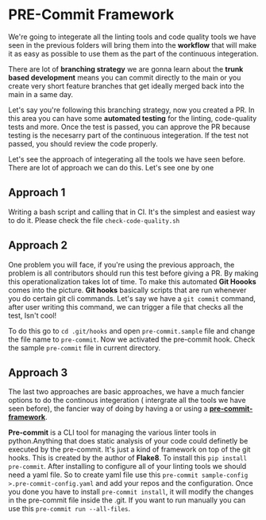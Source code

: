 # PRE-Commit Framework

We're going to integerate all the linting tools and code quality tools we have seen in the previous folders will bring them into the **workflow** that will make it as easy as possible to use them as the part of the continuous integeration.

There are lot of **branching strategy** we are gonna learn about the **trunk based development** means you can commit directly to the main or you create very short feature branches that get ideally merged back into the main in a same day.

Let's say you're following this branching strategy, now you created a PR. In this area you can have some **automated testing** for the linting, code-quality tests and more. Once the test is passed, you can approve the PR because testing is the necesarry part of the continuous integeration. If the test not passed,  you should review the code properly.

Let's see the approach of integerating all the tools we have seen before. There are lot of approach we can do this. Let's see one by one

## Approach 1

Writing a bash script and calling that in CI. It's the simplest and easiest way to do it. Please check the file `check-code-quality.sh`

## Approach 2

One problem you will face, if you're using the previous approach, the problem is all contributors should run this test before giving a PR. By making this operationalization takes lot of time. To make this automated **Git Hoooks** comes into the picture. **Git hooks** basically scripts that are run whenever you do certain git cli commands. Let's say we have a `git commit` command, after user writing this command, we can trigger a file that checks all the test, Isn't cool!

To do this go to `cd .git/hooks` and open `pre-commit.sample` file and change the file name to `pre-commit`. Now we activated the pre-commit hook. Check the sample `pre-commit` file in current directory.

## Approach 3

The last two approaches are basic approaches, we have a much fancier options to do the continous integeration ( intergrate all the tools we have seen before), the fancier way of doing by having a or using a  [**pre-commit-framework**](https://pre-commit.com/).

**Pre-commit** is a CLI tool for managing the various linter tools in python.Anything that does static analysis of your code could definetly be executed by the pre-commit. It's just a kind of framework on top of the git hooks. This is created by the author of **Flake8**. To install this `pip install pre-commit`. After installing to configure all of your linting tools we should need a yaml file. So to create yaml file use this `pre-commit sample-config >.pre-commit-config.yaml` and add your repos and the configuration. Once you done you have to install `pre-commit install`, it will modify the changes in the pre-commit file inside the .git. If you want to run manually you can use this `pre-commit run --all-files`.
